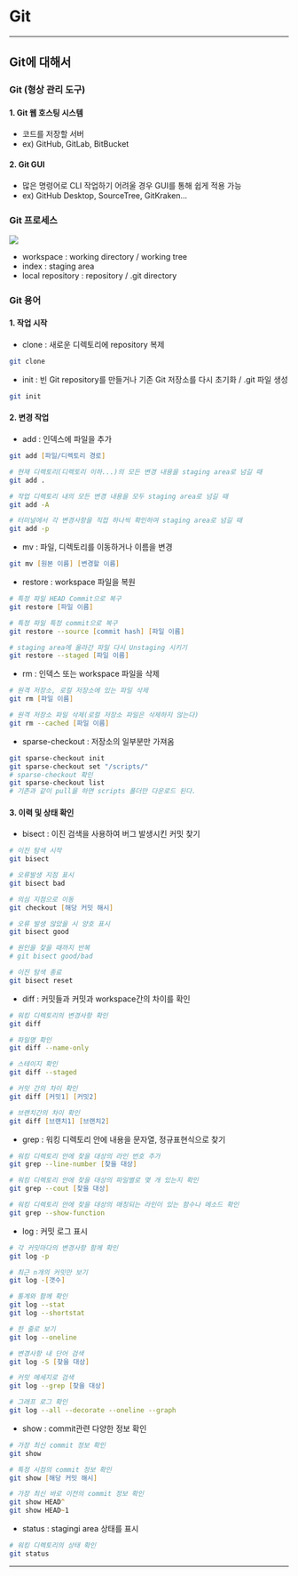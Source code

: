 # Git

---

## Git에 대해서

### Git (형상 관리 도구)

#### 1. Git 웹 호스팅 시스템

- 코드를 저장할 서버
- ex) GitHub, GitLab, BitBucket

#### 2. Git GUI

- 많은 명령어로 CLI 작업하기 어려울 경우 GUI를 통해 쉽게 적용 가능
- ex) GitHub Desktop, SourceTree, GitKraken...

### Git 프로세스

![](https://blog.kakaocdn.net/dn/b6yKGG/btrbhYyXseX/jNc62M0xDmeclOzwY6c0K0/img.png)

- workspace : working directory / working tree
- index : staging area
- local repository : repository / .git directory

### Git 용어

#### 1. 작업 시작

- clone : 새로운 디렉토리에 repository 복제

```zsh
git clone
```

- init : 빈 Git repository를 만들거나 기존 Git 저장소를 다시 초기화 / .git 파일 생성

```zsh
git init
```

#### 2. 변경 작업

- add : 인덱스에 파일을 추가

```zsh
git add [파일/디렉토리 경로]

# 현재 디렉토리(디렉토리 이하...)의 모든 변경 내용을 staging area로 넘길 때
git add .

# 작업 디렉토리 내의 모든 변경 내용을 모두 staging area로 넘길 때
git add -A

# 터미널에서 각 변경사항을 직접 하나씩 확인하여 staging area로 넘길 때
git add -p
```

- mv : 파일, 디렉토리를 이동하거나 이름을 변경

```zsh
git mv [원본 이름] [변경할 이름]
```

- restore : workspace 파일을 복원

```zsh
# 특정 파일 HEAD Commit으로 복구
git restore [파일 이름]

# 특정 파일 특정 commit으로 복구
git restore --source [commit hash] [파일 이름]

# staging area에 올라간 파일 다시 Unstaging 시키기
git restore --staged [파일 이름]
```

- rm : 인덱스 또는 workspace 파일을 삭제

```zsh
# 원격 저장소, 로컬 저장소에 있는 파일 삭제
git rm [파일 이름]

# 원격 저장소 파일 삭제(로컬 저장소 파일은 삭제하지 않는다)
git rm --cached [파일 이름]
```

- sparse-checkout : 저장소의 일부분만 가져옴

```zsh
git sparse-checkout init
git sparse-checkout set "/scripts/"
# sparse-checkout 확인
git sparse-checkout list
# 기존과 같이 pull을 하면 scripts 폴더만 다운로드 된다.
```

#### 3. 이력 및 상태 확인

- bisect : 이진 검색을 사용하여 버그 발생시킨 커밋 찾기

```zsh
# 이진 탐색 시작
git bisect

# 오류발생 지점 표시
git bisect bad

# 의심 지점으로 이동
git checkout [해당 커밋 해시]

# 오류 발생 않았을 시 양호 표시
git bisect good

# 원인을 찾을 때까지 반복
# git bisect good/bad

# 이진 탐색 종료
git bisect reset
```

- diff : 커밋들과 커밋과 workspace간의 차이를 확인

```zsh
# 워킹 디렉토리의 변경사항 확인
git diff

# 파일명 확인
git diff --name-only

# 스테이지 확인
git diff --staged

# 커밋 간의 차이 확인
git diff [커밋1] [커밋2]

# 브랜치간의 차이 확인
git diff [브랜치1] [브랜치2]
```

- grep : 워킹 디렉토리 안에 내용을 문자열, 정규표현식으로 찾기

```zsh
# 워킹 디렉토리 안에 찾을 대상의 라인 번호 추가
git grep --line-number [찾을 대상]

# 워킹 디렉토리 안에 찾을 대상의 파일별로 몇 개 있는지 확인
git grep --cout [찾을 대상]

# 워킹 디렉토리 안에 찾을 대상의 매칭되는 라인이 있는 함수나 메소드 확인
git grep --show-function
```

- log : 커밋 로그 표시

```zsh
# 각 커밋마다의 변경사항 함께 확인
git log -p

# 최근 n개의 커밋만 보기
git log -[갯수]

# 통계와 함께 확인
git log --stat
git log --shortstat

# 한 줄로 보기
git log --oneline

# 변경사항 내 단어 검색
git log -S [찾을 대상]

# 커밋 메세지로 검색
git log --grep [찾을 대상]

# 그래프 로그 확인
git log --all --decorate --oneline --graph
```

- show : commit관련 다양한 정보 확인

```zsh
# 가장 최신 commit 정보 확인
git show

# 특정 시점의 commit 정보 확인
git show [해당 커밋 해시]

# 가장 최신 바로 이전의 commit 정보 확인
git show HEAD^
git show HEAD~1
```

- status : stagingi area 상태를 표시

```zsh
# 워킹 디렉토리의 상태 확인
git status
```

---


